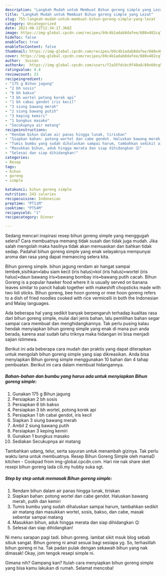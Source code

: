 ```yaml
---
description: "Langkah Mudah untuk Membuat Bihun goreng simple yang Lezat"
title: "Langkah Mudah untuk Membuat Bihun goreng simple yang Lezat"
slug: 755-langkah-mudah-untuk-membuat-bihun-goreng-simple-yang-lezat
category: Uncategorized
date: 2021-08-22T12:34:17.368Z
image: https://img-global.cpcdn.com/recipes/b9c4b1adab8dafee/680x482cq70/bihun-goreng-simple-foto-resep-utama.jpg
hideToc: false
enableToc: true
enableTocContent: false
thumbnail: https://img-global.cpcdn.com/recipes/b9c4b1adab8dafee/680x482cq70/bihun-goreng-simple-foto-resep-utama.jpg
cover: https://img-global.cpcdn.com/recipes/b9c4b1adab8dafee/680x482cq70/bihun-goreng-simple-foto-resep-utama.jpg
author:  Sussan
authorAv:  https://img-global.cpcdn.com/users/f2a35fdcbc9f40a8/60x60cq50/avatar.jpg
ratingvalue: 4.4
reviewcount: 23
recipeingredient:
- "175 g Bihun jagung"
- "2 bh sosis"
- "6 bh bakso"
- "3 bh wortel potong korek api"
- "1 bh cabai gendot iris kecil"
- "3 siung bawang merah"
- "2 siung bawang putih"
- "3 keping kemiri"
- "1 bungkus masako"
- "Secukupnya air matang"
recipeinstructions:
- "Rendam bihun dalam air panas hingga lunak, tiriskan"
- "Siapkan bahan: potong wortel dan cabe gendot. Haluskan bawang merah, putih dan kemiri"
- "Tumis bumbu yang sudah dihaluskan sampai harum, tambahkan sedikit air matang dan masukkan wortel, sosis, bakso, dan cabe, masak sebentar sampai matang"
- "Masukkan bihun, aduk hingga merata dan siap dihidangkan 😉"
- "Selesai dan siap dihidangkan!"
categories:
- Resep
tags:
- bihun
- goreng
- simple

katakunci: bihun goreng simple 
nutrition: 243 calories
recipecuisine: Indonesian
preptime: "PT11M"
cooktime: "PT54M"
recipeyield: "1"
recipecategory: Dinner

---
```



Sedang mencari inspirasi resep bihun goreng simple yang menggugah selera? Cara membuatnya memang tidak susah dan tidak juga mudah. Jika salah mengolah maka hasilnya tidak akan memuaskan dan bahkan tidak sedap. Padahal bihun goreng simple yang enak selayaknya mempunyai aroma dan rasa yang dapat memancing selera kita.


Bihun goreng simple. bihun jagung rendam air hangat sampai lembek,sisihkan•labu siam kecil (iris halus)•kol (iris halus)•wortel (iris halus)•daun bawang iris•bawang bombay iris•bawang putih cacah. Bihun Goreng is a popular hawker food where it is usually served on banana leaves similar to pancit habab together with makeshift chopsticks made with two lidi sticks. Bihun goreng, bee hoon goreng or mee hoon goreng refers to a dish of fried noodles cooked with rice vermicelli in both the Indonesian and Malay languages.

Ada beberapa hal yang sedikit banyak berpengaruh terhadap kualitas rasa dari bihun goreng simple, mulai dari jenis bahan, lalu pemilihan bahan segar sampai cara membuat dan menghidangkannya. Tak perlu pusing kalau hendak menyiapkan bihun goreng simple yang enak di mana pun anda berada, karena asal sudah tahu triknya maka hidangan ini bisa menjadi sajian istimewa.


Berikut ini ada beberapa cara mudah dan praktis yang dapat diterapkan untuk mengolah bihun goreng simple yang siap dikreasikan. Anda bisa menyiapkan Bihun goreng simple menggunakan 10 bahan dan 4 tahap pembuatan. Berikut ini cara dalam membuat hidangannya.

<!--inarticleads1-->

##### Bahan-bahan dan bumbu yang harus ada untuk menyiapkan Bihun goreng simple:

1. Gunakan 175 g Bihun jagung
1. Persiapkan 2 bh sosis
1. Persiapkan 6 bh bakso
1. Persiapkan 3 bh wortel, potong korek api
1. Persiapkan 1 bh cabai gendot, iris kecil
1. Siapkan 3 siung bawang merah
1. Ambil 2 siung bawang putih
1. Persiapkan 3 keping kemiri
1. Gunakan 1 bungkus masako
1. Sediakan Secukupnya air matang


Tambahkan udang, telur, serta sayuran untuk menambah gizinya. Tak perlu waktu lama untuk membuatnya. Resep Bihun Goreng Simple oleh mamaD kitchen - Cookpad from img-global.cpcdn.com. Hari nie nak share sket resepi bihun goreng lada cili.my hubby suka sgt. 

<!--inarticleads2-->

##### Step by step untuk memasak Bihun goreng simple:

1. Rendam bihun dalam air panas hingga lunak, tiriskan
1. Siapkan bahan: potong wortel dan cabe gendot. Haluskan bawang merah, putih dan kemiri
1. Tumis bumbu yang sudah dihaluskan sampai harum, tambahkan sedikit air matang dan masukkan wortel, sosis, bakso, dan cabe, masak sebentar sampai matang
1. Masukkan bihun, aduk hingga merata dan siap dihidangkan 😉
1. Selesai dan siap dihidangkan!

Ni menu sarapan pagi tadi. bihun goreng. lambat sikit msuk blog sebab sibuk sangat. Bihun goreng ni amat sesuai bagi sesiapa yg. So, terhasillah bihun goreng ni ha. Tak padan pulak dengan sekawah bihun yang nak dimasak! Okay, jom tengok resepi simple ni. 

Gimana nih? Gampang kan? Itulah cara menyiapkan bihun goreng simple yang bisa kamu lakukan di rumah. Selamat mencoba!
